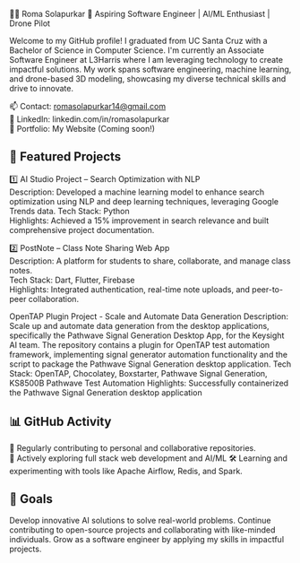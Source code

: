 👩‍💻 Roma Solapurkar
🚀 Aspiring Software Engineer | AI/ML Enthusiast | Drone Pilot

Welcome to my GitHub profile! I graduated from UC Santa Cruz with a Bachelor of Science in Computer Science. I'm currently an Associate Software Engineer at L3Harris where I am leveraging technology to create impactful solutions. My work spans software engineering, machine learning, and drone-based 3D modeling, showcasing my diverse technical skills and drive to innovate.

📫 Contact: romasolapurkar14@gmail.com  
🔗 LinkedIn: linkedin.com/in/romasolapurkar  
📝 Portfolio: My Website (Coming soon!)  

## 🌟 Featured Projects

1️⃣ AI Studio Project – Search Optimization with NLP  
Description: Developed a machine learning model to enhance search optimization using NLP and deep learning techniques, leveraging Google Trends data. 
Tech Stack: Python  
Highlights: Achieved a 15% improvement in search relevance and built comprehensive project documentation.  

2️⃣ PostNote – Class Note Sharing Web App  
Description: A platform for students to share, collaborate, and manage class notes.  
Tech Stack: Dart, Flutter, Firebase  
Highlights: Integrated authentication, real-time note uploads, and peer-to-peer collaboration.  

OpenTAP Plugin Project - Scale and Automate Data Generation
Description: Scale up and automate data generation from the desktop applications, specifically the Pathwave Signal Generation Desktop App, for the Keysight AI team. The repository contains a plugin for OpenTAP test automation framework, implementing signal generator automation functionality and the script to package the Pathwave Signal Generation desktop application.
Tech Stack: OpenTAP, Chocolatey, Boxstarter, Pathwave Signal Generation, KS8500B Pathwave Test Automation
Highlights: Successfully containerized the Pathwave Signal Generation desktop application 

##  📊 GitHub Activity  
🔧 Regularly contributing to personal and collaborative repositories.  
🌱 Actively exploring full stack web development and AI/ML
🛠️ Learning and experimenting with tools like Apache Airflow, Redis, and Spark.  

##  🎯 Goals
Develop innovative AI solutions to solve real-world problems.
Continue contributing to open-source projects and collaborating with like-minded individuals.
Grow as a software engineer by applying my skills in impactful projects.

